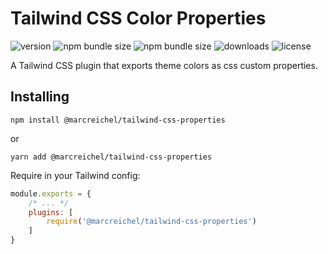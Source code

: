 # Tailwind CSS Color Properties

![version](https://img.shields.io/npm/v/@marcreichel/tailwindcss-css-properties)
![npm bundle size](https://img.shields.io/bundlephobia/min/@marcreichel/tailwind-css-properties)
![npm bundle size](https://img.shields.io/bundlephobia/minzip/@marcreichel/tailwind-css-properties)
![downloads](https://img.shields.io/npm/dt/@marcreichel/tailwind-css-properties)
![license](https://img.shields.io/npm/l/@marcreichel/tailwind-css-properties)

A Tailwind CSS plugin that exports theme colors as css custom properties.

## Installing

```
npm install @marcreichel/tailwind-css-properties
```

or

```
yarn add @marcreichel/tailwind-css-properties
```

Require in your Tailwind config:

```javascript
module.exports = {
    /* ... */
    plugins: [
        require('@marcreichel/tailwind-css-properties')
    ]
}
```
